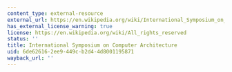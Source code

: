 ```yaml
---
content_type: external-resource
external_url: https://en.wikipedia.org/wiki/International_Symposium_on_Computer_Architecture
has_external_license_warning: true
license: https://en.wikipedia.org/wiki/All_rights_reserved
status: ''
title: International Symposium on Computer Architecture
uid: 6de62616-2ee9-449c-b2d4-4d8001195871
wayback_url: ''
---
```

